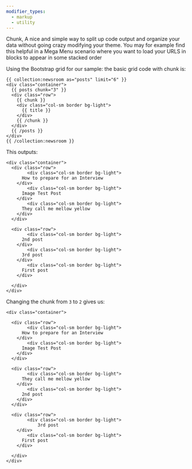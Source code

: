 ```yaml
---
modifier_types:
  - markup
  - utility
---
```

Chunk, A nice and simple way to split up code output and organize your data without going crazy modifying your theme. You may for example find this helpful in a Mega Menu scenario where you want to load your URLS in blocks to appear in some stacked order

Using the Bootstrap grid for our sample: the basic grid code with chunk is:

```
{{ collection:newsroom as="posts" limit="6" }}
<div class="container">
  {{ posts chunk="3" }} 
  <div class="row">
    {{ chunk }}
    <div class="col-sm border bg-light">
      {{ title }}
    </div>
    {{ /chunk }}
  </div>
  {{ /posts }}
</div>
{{ /collection:newsroom }}
```
This outputs:

```
<div class="container">
  <div class="row">
        <div class="col-sm border bg-light">
      How to prepare for an Interview
    </div>
        <div class="col-sm border bg-light">
      Image Test Post
    </div>
        <div class="col-sm border bg-light">
      They call me mellow yellow
    </div>
  </div>
   
  <div class="row">
        <div class="col-sm border bg-light">
      2nd post
    </div>
        <div class="col-sm border bg-light">
      3rd post
    </div>
        <div class="col-sm border bg-light">
      First post
    </div>
    
  </div>
</div>
```

Changing the chunk from `3` to `2` gives us:

```
<div class="container">
   
  <div class="row">
        <div class="col-sm border bg-light">
      How to prepare for an Interview
    </div>
        <div class="col-sm border bg-light">
      Image Test Post
    </div>
  </div>
   
  <div class="row">
        <div class="col-sm border bg-light">
      They call me mellow yellow
    </div>
        <div class="col-sm border bg-light">
      2nd post
    </div>
  </div>
   
  <div class="row">
        <div class="col-sm border bg-light">
            3rd post
    </div>
        <div class="col-sm border bg-light">
      First post
    </div>
    
  </div>
</div>
```
